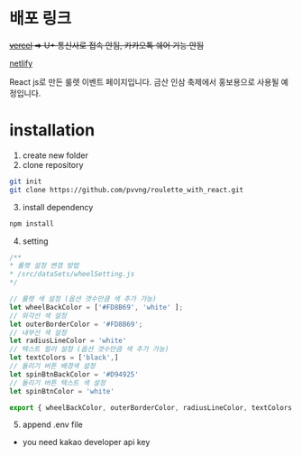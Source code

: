 # 배포 링크

~~[vercel](https://roulette-with-react.vercel.app/) => U+ 통신사로 접속 안됨, 카카오톡 쉐어 기능 안됨~~

[netlify](https://geumsan-ginseng42.netlify.app/)

React js로 만든 룰렛 이벤트 페이지입니다.
금산 인삼 축제에서 홍보용으로 사용될 예정입니다.

# installation
1. create new folder
2. clone repository
``` bash
git init
git clone https://github.com/pvvng/roulette_with_react.git
```
3. install dependency
``` bash
npm install
```
4. setting
```javascript
/**
* 룰렛 설정 변경 방법
* /src/dataSets/wheelSetting.js
*/

// 룰렛 색 설정 (옵션 갯수만큼 색 추가 가능)
let wheelBackColor = ['#FD8B69', 'white' ];
// 외각선 색 설정
let outerBorderColor = '#FD8B69';
// 내부선 색 설정
let radiusLineColor = 'white'
// 텍스트 컬러 설정 (옵션 갯수만큼 색 추가 가능)
let textColors = ['black',]
// 돌리기 버튼 배경색 설정
let spinBtnBackColor = '#D94925'
// 돌리기 버튼 텍스트 색 설정
let spinBtnColor = 'white'

export { wheelBackColor, outerBorderColor, radiusLineColor, textColors, spinBtnBackColor, spinBtnColor }
```
5. append .env file
  - you need kakao developer api key

